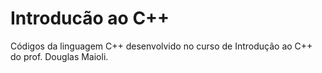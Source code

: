 # Introducão ao C++
Códigos da linguagem C++ desenvolvido no curso de Introdução ao C++ do prof. Douglas Maioli.
